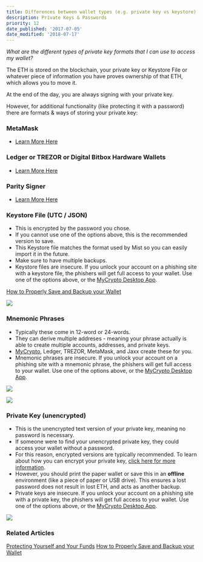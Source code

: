 ```yaml
---
title: Differences between wallet types (e.g. private key vs keystore)
description: Private Keys & Passwords
priority: 12
date_published: '2017-07-05'
date_modified: '2018-07-17'
---
```


_What are the different types of private key formats that I can use to access my wallet?_

The ETH is stored on the blockchain, your private key or Keystore File or whatever piece of information you have proves ownership of that ETH, which allows you to move it.

At the end of the day, you are always signing with your private key.

However, for additional functionality (like protecting it with a password) there are formats & ways of storing your private key:

### MetaMask

* [Learn More Here](https://support.mycrypto.com/migration/moving-from-private-key-to-metamask.html)

### Ledger or TREZOR or Digital Bitbox Hardware Wallets

* [Learn More Here](https://support.mycrypto.com/hardware-wallets/hardware-wallet-recommendations.html)

### Parity Signer

* [Learn More Here](https://support.mycrypto.com/accessing-your-wallet/how-to-use-the-parity-signer-with-mycrypto.html)

### Keystore File (UTC / JSON)

* This is encrypted by the password you chose.
* If you cannot use one of the options above, this is the recommended version to save.
* This Keystore file matches the format used by Mist so you can easily import it in the future.
* Make sure to have multiple backups.
* Keystore files are insecure. If you unlock your account on a phishing site with a keystore file, the phishers will get full access to your wallet. Use one of the options above, or the [MyCrypto Desktop App](https://download.mycrypto.com/).

[How to Properly Save and Backup your Wallet](https://support.mycrypto.com/getting-started/backing-up-your-new-wallet.html)

![](https://i.imgur.com/j5S7mJU.png)

### Mnemonic Phrases

* Typically these come in 12-word or 24-words.
* They can derive multiple addreses - meaning your phrase actually is able to create multiple accounts, addresses, and private keys.
* [MyCrypto](https://download.mycrypto.com), Ledger, TREZOR, MetaMask, and Jaxx create these for you.
* Mnemonic phrases are insecure. If you unlock your account on a phishing site with a mnemonic phrase, the phishers will get full access to your wallet. Use one of the options above, or the [MyCrypto Desktop App](https://download.mycrypto.com/).


![](https://i.imgur.com/DPcFCuY.png)

![](https://i.imgur.com/uq7STuc.png)

### Private Key (unencrypted)

* This is the unencrypted text version of your private key, meaning no password is necessary.
* If someone were to find your unencrypted private key, they could access your wallet without a password.
* For this reason, encrypted versions are typically recommended. To learn about how you can encrypt your private key, [click here for more information](https://support.mycrypto.com/private-keys-passwords/how-to-change-ethereum-account-password-unencrypted-encrypted.html).
* However, you should print the paper wallet or save this in an **offline** environment (like a piece of paper or USB drive). This ensures a lost password does not result in lost ETH, and acts as another backup.
* Private keys are insecure. If you unlock your account on a phishing site with a private key, the phishers will get full access to your wallet. Use one of the options above, or the [MyCrypto Desktop App](https://download.mycrypto.com/).

![](https://i.imgur.com/Ek8ghxf.png)

### Related Articles

[Protecting Yourself and Your Funds](https://support.mycrypto.com/security/securing-your-ethereum.html)
[How to Properly Save and Backup your Wallet](https://support.mycrypto.com/getting-started/backing-up-your-new-wallet.html)
